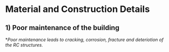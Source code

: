 # Material and Construction Details 
## 1) Poor maintenance of the building
**Poor maintenance leads to cracking, corrosion, fracture and deteriotion of the RC structures.*